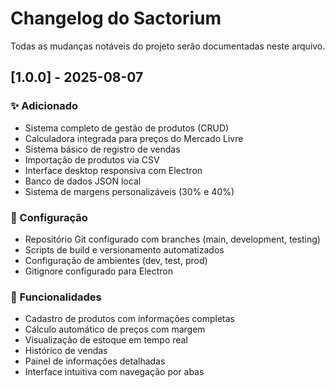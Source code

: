 # Changelog do Sactorium

Todas as mudanças notáveis do projeto serão documentadas neste arquivo.

## [1.0.0] - 2025-08-07

### ✨ Adicionado
- Sistema completo de gestão de produtos (CRUD)
- Calculadora integrada para preços do Mercado Livre
- Sistema básico de registro de vendas
- Importação de produtos via CSV
- Interface desktop responsiva com Electron
- Banco de dados JSON local
- Sistema de margens personalizáveis (30% e 40%)

### 🔧 Configuração
- Repositório Git configurado com branches (main, development, testing)
- Scripts de build e versionamento automatizados
- Configuração de ambientes (dev, test, prod)
- Gitignore configurado para Electron

### 🎯 Funcionalidades
- Cadastro de produtos com informações completas
- Cálculo automático de preços com margem
- Visualização de estoque em tempo real
- Histórico de vendas
- Painel de informações detalhadas
- Interface intuitiva com navegação por abas